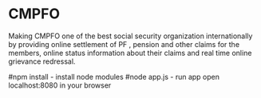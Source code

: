 # CMPFO
Making CMPFO one of the best social security organization internationally by providing online settlement of PF , pension and other claims for the members, online status information about their claims and real time online grievance redressal.

#npm install - install node modules
#node app.js - run app
open localhost:8080 in your browser 
